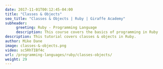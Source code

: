 ```yaml
---
date: 2017-11-01T00:12:45-04:00
title: "Classes & Objects"
seo_title: "Classes & Objects | Ruby | Giraffe Academy"
subheader:
     greeting: Ruby - Programming Language
     description: This course covers the basics of programming in Ruby. Work your way through the videos and we'll teach you everything you need to know to start your programming journey!
description: This tutorial covers classes & objects in Ruby.
author: Mike Dane
image: classes-&-objects.png
video: sc5RhTIBf4c
url: /programming-languages/ruby/classes-objects/
weight: 29
---
```

